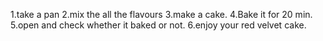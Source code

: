 1.take a pan
2.mix the all the flavours
3.make a cake.
4.Bake it for 20 min.
5.open and check whether it baked or not.
6.enjoy your red velvet cake.
